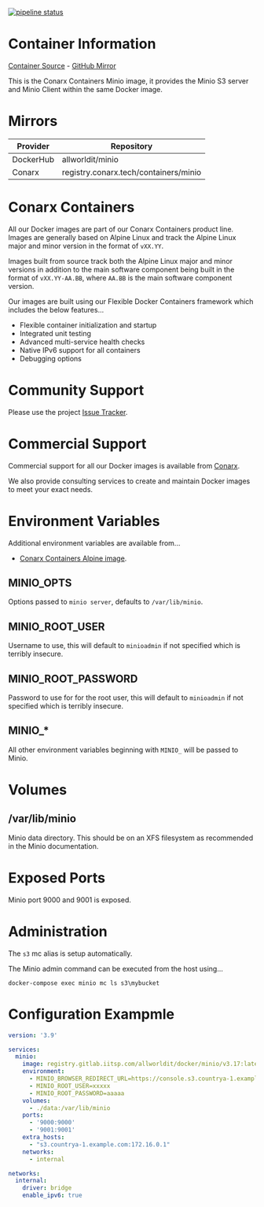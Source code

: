 [![pipeline status](https://gitlab.conarx.tech/containers/minio/badges/main/pipeline.svg)](https://gitlab.conarx.tech/containers/minio/-/commits/main)

# Container Information

[Container Source](https://gitlab.conarx.tech/containers/minio) - [GitHub Mirror](https://github.com/AllWorldIT/containers-minio)

This is the Conarx Containers Minio image, it provides the Minio S3 server and Minio Client within the same Docker image.



# Mirrors

|  Provider  |  Repository                           |
|------------|---------------------------------------|
| DockerHub  | allworldit/minio                      |
| Conarx     | registry.conarx.tech/containers/minio |



# Conarx Containers

All our Docker images are part of our Conarx Containers product line. Images are generally based on Alpine Linux and track the
Alpine Linux major and minor version in the format of `vXX.YY`.

Images built from source track both the Alpine Linux major and minor versions in addition to the main software component being
built in the format of `vXX.YY-AA.BB`, where `AA.BB` is the main software component version.

Our images are built using our Flexible Docker Containers framework which includes the below features...

- Flexible container initialization and startup
- Integrated unit testing
- Advanced multi-service health checks
- Native IPv6 support for all containers
- Debugging options



# Community Support

Please use the project [Issue Tracker](https://gitlab.conarx.tech/containers/minio/-/issues).



# Commercial Support

Commercial support for all our Docker images is available from [Conarx](https://conarx.tech).

We also provide consulting services to create and maintain Docker images to meet your exact needs.



# Environment Variables

Additional environment variables are available from...
* [Conarx Containers Alpine image](https://gitlab.conarx.tech/containers/alpine).


## MINIO_OPTS

Options passed to `minio server`, defaults to `/var/lib/minio`.


## MINIO_ROOT_USER

Username to use, this will default to `minioadmin` if not specified which is terribly insecure.


## MINIO_ROOT_PASSWORD

Password to use for for the root user, this will default to `minioadmin` if not specified which is terribly insecure.


## MINIO_*

All other environment variables beginning with `MINIO_` will be passed to Minio.



# Volumes


## /var/lib/minio

Minio data directory. This should be on an XFS filesystem as recommended in the Minio documentation.



# Exposed Ports

Minio port 9000 and 9001 is exposed.



# Administration

The `s3` mc alias is setup automatically.

The Minio admin command can be executed from the host using...

```
docker-compose exec minio mc ls s3\mybucket
```


# Configuration Exampmle


```yaml
version: '3.9'

services:
  minio:
    image: registry.gitlab.iitsp.com/allworldit/docker/minio/v3.17:latest
    environment:
      - MINIO_BROWSER_REDIRECT_URL=https://console.s3.countrya-1.example.com
      - MINIO_ROOT_USER=xxxxx
      - MINIO_ROOT_PASSWORD=aaaaa
    volumes:
      - ./data:/var/lib/minio
    ports:
      - '9000:9000'
      - '9001:9001'
    extra_hosts:
      - "s3.countrya-1.example.com:172.16.0.1"
    networks:
      - internal

networks:
  internal:
    driver: bridge
    enable_ipv6: true
```